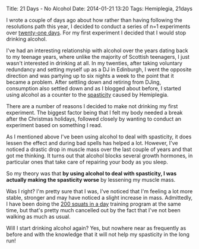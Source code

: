 Title: 21 Days - No Alcohol
Date: 2014-01-21 13:20
Tags: Hemiplegia, 21days

I wrote a couple of days ago about how rather than having following the resolutions path this year, I decided to conduct a series of n=1 experiments over [twenty-one days]({filename}/articles/twenty_one_days.md). For my first experiment I decided that I would stop drinking alcohol.

I've had an interesting relationship with alcohol over the years dating back to my teenage years, where unlike the majority of Scottish teenagers, I just wasn't interested in drinking at all. In my twenties, after taking voluntary redundancy and setting myself up as a DJ in Edinburgh, I went the opposite direction and was partying up to six nights a week to the point that it became a problem. After settling down and retiring from DJing, consumption also settled down and as I blogged about before, I started using alcohol as a counter to the [spasticity]({filename}/articles/spasticity.md) caused by Hemiplegia.

There are a number of reasons I decided to make not drinking my first experiment. The biggest factor being that I felt my body needed a break after the Christmas holidays, followed closely by wanting to conduct an experiment based on something I read. 

As I mentioned above I've been using alcohol to deal with spasticity, it does lessen the effect and during bad spells has helped a lot. However, I've noticed a drastic drop in muscle mass over the last couple of years and that got me thinking. It turns out that alcohol blocks several growth hormones, in particular ones that take care of repairing your body as you sleep.

So my theory was that **by using alcohol to deal with spasticity, I was actually making the spasticity worse** by lessening my muscle mass.

Was I right? I'm pretty sure that I was, I've noticed that I'm feeling a lot more stable, stronger and may have noticed a slight increase in mass. Admittedly, I have been doing the [200 squats in a day](www.twohundredsquats.com) training program at the same time, but that's pretty much cancelled out by the fact that I've not been walking as much as usual.

Will I start drinking alcohol again? Yes, but nowhere near as frequently as before and with the knowledge that it will not help my spasticity in the long run!
